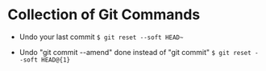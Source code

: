 # Collection of Git Commands

* Undo your last commit
`$ git reset --soft HEAD~`

* Undo "git commit --amend" done instead of "git commit"
`$ git reset --soft HEAD@{1}`